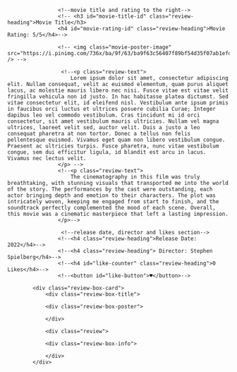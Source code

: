                     <!--movie title and rating to the right-->
                    <!-- <h3 id="movie-title-id" class="review-heading">Movie Title</h3>
                    <h4 id="movie-rating-id" class="review-heading">Movie Rating: 5/5</h4>-->

                    <!-- <img class="movie-poster-image" src="https://i.pinimg.com/736x/ba/9f/63/ba9f63c56407f89bf54d35f07ab1efde.jpg" /> -->

                     <!--<p class="review-text">
                        Lorem ipsum dolor sit amet, consectetur adipiscing elit. Nullam consequat, velit ac euismod elementum, quam purus aliquet lacus, ac molestie mauris libero nec nisi. Fusce vitae est vitae velit fringilla vehicula non id justo. In hac habitasse platea dictumst. Sed vitae consectetur elit, id eleifend nisl. Vestibulum ante ipsum primis in faucibus orci luctus et ultrices posuere cubilia Curae; Integer dapibus leo vel commodo vestibulum. Cras tincidunt mi id orci consectetur, sit amet vestibulum mauris ultricies. Nullam vel magna ultrices, laoreet velit sed, auctor velit. Duis a justo a leo consequat pharetra at non tortor. Donec a tellus non felis pellentesque euismod. Vivamus eget quam non libero vestibulum congue. Praesent ac ultricies turpis. Fusce pharetra, nunc vitae vestibulum congue, sem dui efficitur ligula, id blandit est arcu in lacus. Vivamus nec lectus velit.
                    </p> -->
                    <!--<p class="review-text">
                        The cinematography in this film was truly breathtaking, with stunning visuals that transported me into the world of the story. The performances by the cast were outstanding, each actor bringing depth and emotion to their characters. The plot was intricately woven, keeping me engaged from start to finish, and the soundtrack perfectly complemented the mood of each scene. Overall, this movie was a cinematic masterpiece that left a lasting impression.
                    </p>-->

                     <!--release date, director and likes section-->
                    <!--<h4 class="review-heading">Release Date: 2022</h4>-->
                    <!--<h4 class="review-heading"> Director: Stephen Spielberg</h4>-->
                    <!--<h4 id="like-counter" class="review-heading">0 Likes</h4>-->
                    <!--<button id="like-button">♥</button>-->

            <div class="review-box-card">
                <div class="review-box-title">
    
                <div class="review-box-poster">

                </div>
                
                <div class="review">
                  
                <div class="review-box-info">
                   
                </div>
            </div>